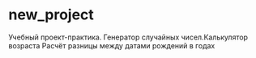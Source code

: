 # new_project
Учебный проект-практика.
Генератор случайных чисел.Калькулятор возраста
Расчёт разницы между датами рождений в годах
